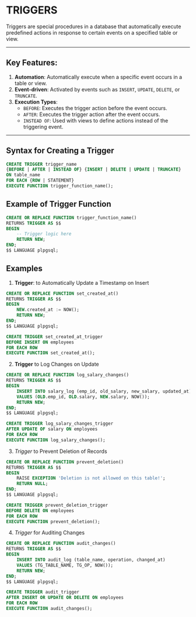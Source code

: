 # TRIGGERS

Triggers are special procedures in a database that automatically execute predefined actions in response to certain events on a specified table or view.

---

## Key Features:
1. **Automation**: Automatically execute when a specific event occurs in a table or view.
2. **Event-driven**: Activated by events such as `INSERT`, `UPDATE`, `DELETE`, or `TRUNCATE`.
3. **Execution Types**:
   - `BEFORE`: Executes the trigger action before the event occurs.
   - `AFTER`: Executes the trigger action after the event occurs.
   - `INSTEAD OF`: Used with views to define actions instead of the triggering event.

---

## Syntax for Creating a Trigger

```sql
CREATE TRIGGER trigger_name 
{BEFORE | AFTER | INSTEAD OF} {INSERT | DELETE | UPDATE | TRUNCATE}
ON table_name
FOR EACH {ROW | STATEMENT}
EXECUTE FUNCTION trigger_function_name();
```

## Example of Trigger Function

```sql 
CREATE OR REPLACE FUNCTION trigger_function_name()
RETURNS TRIGGER AS $$
BEGIN
    -- Trigger logic here
    RETURN NEW;
END;
$$ LANGUAGE plpgsql;

```


## Examples
1. **Trigger**: to Automatically Update a Timestamp on Insert

```sql
CREATE OR REPLACE FUNCTION set_created_at()
RETURNS TRIGGER AS $$
BEGIN
    NEW.created_at := NOW();
    RETURN NEW;
END;
$$ LANGUAGE plpgsql;

CREATE TRIGGER set_created_at_trigger
BEFORE INSERT ON employees
FOR EACH ROW
EXECUTE FUNCTION set_created_at();

```

2. **Trigger** to Log Changes on Update
```sql
CREATE OR REPLACE FUNCTION log_salary_changes()
RETURNS TRIGGER AS $$
BEGIN
    INSERT INTO salary_log (emp_id, old_salary, new_salary, updated_at)
    VALUES (OLD.emp_id, OLD.salary, NEW.salary, NOW());
    RETURN NEW;
END;
$$ LANGUAGE plpgsql;

CREATE TRIGGER log_salary_changes_trigger
AFTER UPDATE OF salary ON employees
FOR EACH ROW
EXECUTE FUNCTION log_salary_changes();

```

3. *Trigger* to Prevent Deletion of Records
```sql
CREATE OR REPLACE FUNCTION prevent_deletion()
RETURNS TRIGGER AS $$
BEGIN
    RAISE EXCEPTION 'Deletion is not allowed on this table!';
    RETURN NULL;
END;
$$ LANGUAGE plpgsql;

CREATE TRIGGER prevent_deletion_trigger
BEFORE DELETE ON employees
FOR EACH ROW
EXECUTE FUNCTION prevent_deletion();

```

4. *Trigger* for Auditing Changes

```sql
CREATE OR REPLACE FUNCTION audit_changes()
RETURNS TRIGGER AS $$
BEGIN
    INSERT INTO audit_log (table_name, operation, changed_at)
    VALUES (TG_TABLE_NAME, TG_OP, NOW());
    RETURN NEW;
END;
$$ LANGUAGE plpgsql;

CREATE TRIGGER audit_trigger
AFTER INSERT OR UPDATE OR DELETE ON employees
FOR EACH ROW
EXECUTE FUNCTION audit_changes();

```